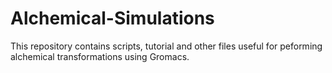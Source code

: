 # Alchemical-Simulations
This repository contains scripts, tutorial and other files useful for peforming alchemical transformations using Gromacs. 
